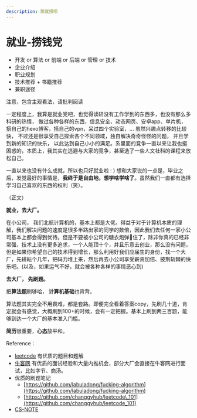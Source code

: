 ```yaml
---
description: 那就捞呗
---
```


# 就业-捞钱党

* 开发 or 算法 or 前端 or 后端 or 管理 or 技术
* 企业介绍
* 职业规划
* 技术推荐 + 书籍推荐
* 兼职途径

注意，包含主观看法，请批判阅读

一定程度上，我算是就业党吧，也觉得读研没有工作学到的东西多，也没有那么多科研的热情， 做过各种各样的东西，信息安全、动态网页、安卓app、单片机， 搭自己的hexo博客，搭自己的vpn，呆过四个实验室，...  虽然兴趣点转移的比较快， 不过还是很享受自己探索各个不同领域，独自解决奇奇怪怪的问题， 并且学到新的知识的快乐， 以此达到自己小小的满足。系里面的竞争一直以来让我也挺困惑的，本质上，我其实在逃避与大家的竞争，甚至选了一些人文社科的课程来放松自己。

一直以来也没有什么成就，所以也只好就业啦 : \) 想和大家说的一点是，毕业之后，发觉最好的事情是，**我终于是自由地，想学啥学啥了**。虽然我们一直都有选择学习自己喜欢的东西的权利（笑）。

（正文）

**就业，去大厂。**

在小公司， 我们北航计算机的，基本上都是大佬。得益于对于计算机本质的理解，我们解决问题的速度是很多半路出家的同学的数倍，因此我们去任何一家小公司基本上都会得到优待。但是不要被小公司的糖衣炮弹🐯住了，除非你真的已经非常强，技术上没有更多追求，一个人能顶十个，并且乐意去创业，那么没有问题，但是如果你希望自己的技术得到增长，那么利用好我们应届生的身份，找一个大厂，先耕耘个几年，把码力堆上来，然后再去小公司享受薪资加倍、披荆斩棘的快乐吧。\(以及，如果运气不好，就会被各种各样的事情恶心到\)

**去大厂， 先刷题。**

把**算法题**刷够哈， **计算机基础**也背背。

算法题其实完全不用畏难，都是套路。即便完全看着答案copy，先刷几十道，肯定就会有感觉，大概刷到100+的时候，会有一定把握。基本上刷到两三百题，能够到达一个大厂的基本准入门槛。

**简历**很重要，**心态**放平和。

Reference：

* [leetcode](https://leetcode-cn.com/) 有优质的题目和题解
* [牛客网](https://www.nowcoder.com/) 有优质的面试经验和大量内推机会，部分大厂会直接在牛客网进行面试，比如字节、商汤。
* 优质的刷题笔记
  * [https://github.com/labuladong/fucking-algorithm](https://github.com/labuladong/fucking-algorithm)
  * [https://github.com/changgyhub/leetcode\_101](https://github.com/changgyhub/leetcode_101)
* [CS-NOTE](http://www.cyc2018.xyz/)







